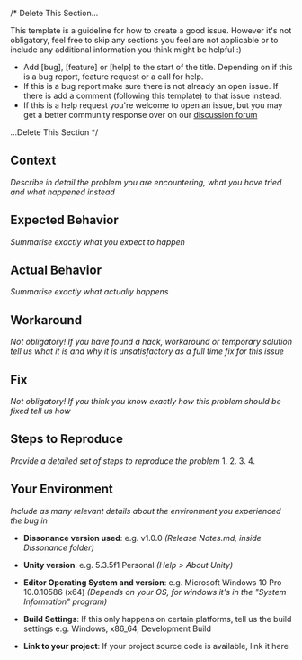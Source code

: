 /* Delete This Section...

This template is a guideline for how to create a good issue. However it's not obligatory, feel free to skip any sections you feel are not applicable or to include any additional information you think might be helpful :)

 - Add [bug], [feature] or [help] to the start of the title. Depending on if this is a bug report, feature request or a call for help.
 - If this is a bug report make sure there is not already an open issue. If there is add a comment (following this template) to that issue instead.
 - If this is a help request you're welcome to open an issue, but you may get a better community response over on our [discussion forum](https://www.reddit.com/r/dissonance_voip)

...Delete This Section */

## Context
_Describe in detail the problem you are encountering, what you have tried and what happened instead_

## Expected Behavior
_Summarise exactly what you expect to happen_

## Actual Behavior
_Summarise exactly what actually happens_

## Workaround
_Not obligatory! If you have found a hack, workaround or temporary solution tell us what it is and why it is unsatisfactory as a full time fix for this issue_

## Fix
_Not obligatory! If you think you know exactly how this problem should be fixed tell us how_

## Steps to Reproduce
_Provide a detailed set of steps to reproduce the problem_
1.
2.
3.
4.

## Your Environment
_Include as many relevant details about the environment you experienced the bug in_

- **Dissonance version used**: e.g. v1.0.0 _(Release Notes.md, inside Dissonance folder)_

- **Unity version**: e.g. 5.3.5f1 Personal _(Help > About Unity)_

- **Editor Operating System and version**: e.g. Microsoft Windows 10 Pro 10.0.10586 (x64) _(Depends on your OS, for windows it's in the "System Information" program)_

- **Build Settings**: If this only happens on certain platforms, tell us the build settings e.g. Windows, x86_64, Development Build

- **Link to your project**: If your project source code is available, link it here